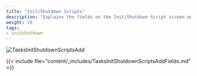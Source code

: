 ```yaml
---
title: "Init/Shutdown Scripts"
description: "Explains the fields on the Init/Shutdown Script screen on TrueNAS CORE."
weight: 20
tags:
- initshutdown
---
```


![TasksInitShutdownScriptsAdd](/images/CORE/Tasks/TasksInitShutdownScriptsAdd.png "Creating a new script")

{{< include file="content/_includes/TasksInitShutdownScriptsAddFields.md" >}}
